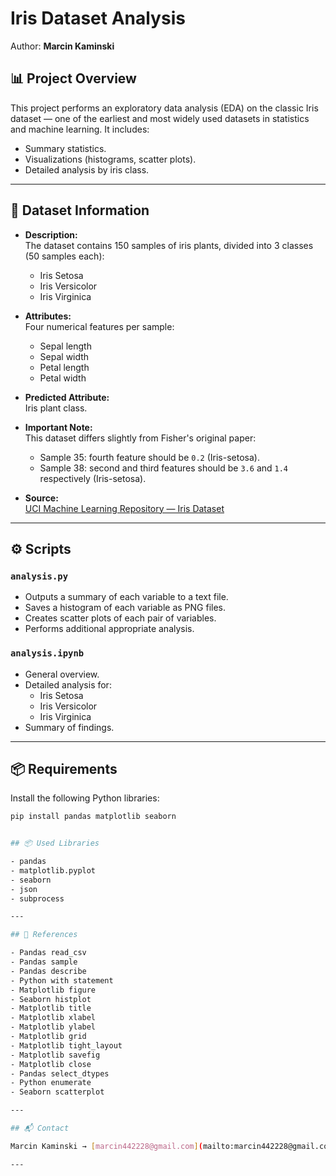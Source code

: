 # Iris Dataset Analysis

Author: **Marcin Kaminski**

## 📊 Project Overview

This project performs an exploratory data analysis (EDA) on the classic Iris dataset — one of the earliest and most widely used datasets in statistics and machine learning. It includes:

- Summary statistics.
- Visualizations (histograms, scatter plots).
- Detailed analysis by iris class.

---

## 📁 Dataset Information

- **Description:**  
  The dataset contains 150 samples of iris plants, divided into 3 classes (50 samples each):
  - Iris Setosa
  - Iris Versicolor
  - Iris Virginica

- **Attributes:**  
  Four numerical features per sample:
  - Sepal length
  - Sepal width
  - Petal length
  - Petal width

- **Predicted Attribute:**  
  Iris plant class.

- **Important Note:**  
  This dataset differs slightly from Fisher's original paper:
  - Sample 35: fourth feature should be `0.2` (Iris-setosa).
  - Sample 38: second and third features should be `3.6` and `1.4` respectively (Iris-setosa).

- **Source:**  
  [UCI Machine Learning Repository — Iris Dataset](https://archive.ics.uci.edu/dataset/53/iris)

---

## ⚙️ Scripts

### `analysis.py`

- Outputs a summary of each variable to a text file.
- Saves a histogram of each variable as PNG files.
- Creates scatter plots of each pair of variables.
- Performs additional appropriate analysis.

### `analysis.ipynb`

- General overview.
- Detailed analysis for:
  - Iris Setosa
  - Iris Versicolor
  - Iris Virginica
- Summary of findings.

---

## 📦 Requirements

Install the following Python libraries:

```bash
pip install pandas matplotlib seaborn


## 📦 Used Libraries

- pandas  
- matplotlib.pyplot  
- seaborn  
- json  
- subprocess  

---

## 🔗 References

- Pandas read_csv  
- Pandas sample  
- Pandas describe  
- Python with statement  
- Matplotlib figure  
- Seaborn histplot  
- Matplotlib title  
- Matplotlib xlabel  
- Matplotlib ylabel  
- Matplotlib grid  
- Matplotlib tight_layout  
- Matplotlib savefig  
- Matplotlib close  
- Pandas select_dtypes  
- Python enumerate  
- Seaborn scatterplot  

---

## 📬 Contact

Marcin Kaminski → [marcin442228@gmail.com](mailto:marcin442228@gmail.com)

---




